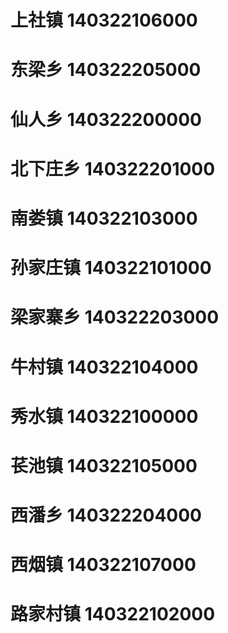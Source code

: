 # 上社镇 140322106000
# 东梁乡 140322205000
# 仙人乡 140322200000
# 北下庄乡 140322201000
# 南娄镇 140322103000
# 孙家庄镇 140322101000
# 梁家寨乡 140322203000
# 牛村镇 140322104000
# 秀水镇 140322100000
# 苌池镇 140322105000
# 西潘乡 140322204000
# 西烟镇 140322107000
# 路家村镇 140322102000
